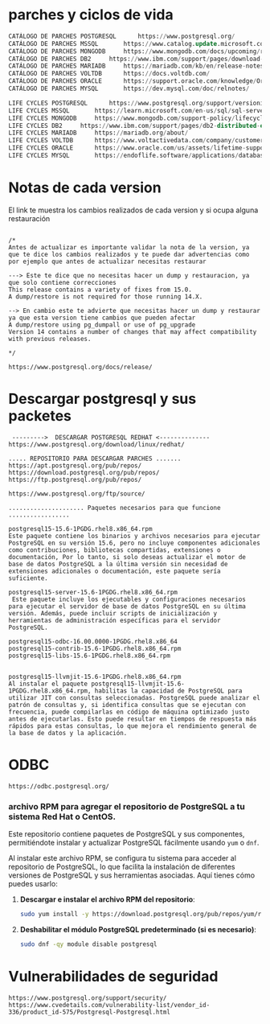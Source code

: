 
# parches y ciclos de vida

```SQL													
CATÁLOGO DE PARCHES POSTGRESQL		https://www.postgresql.org/													
CATÁLOGO DE PARCHES MSSQL	 	https://www.catalog.update.microsoft.com/search.aspx?q=sql+server													
CATÁLOGO DE PARCHES MONGODB	 	https://www.mongodb.com/docs/upcoming/release-notes/6.0/													
CATÁLOGO DE PARCHES DB2	 	https://www.ibm.com/support/pages/download-db2-fix-packs-version-db2-linux-unix-and-windows													
CATÁLOGO DE PARCHES MARIADB		https://mariadb.com/kb/en/release-notes/													
CATÁLOGO DE PARCHES VOLTDB	 	https://docs.voltdb.com/													
CATÁLOGO DE PARCHES ORACLE	 	https://support.oracle.com/knowledge/Oracle%20Database%20Products/742060_1.html													
CATÁLOGO DE PARCHES MYSQL		https://dev.mysql.com/doc/relnotes/													

LIFE CYCLES POSTGRESQL 		https://www.postgresql.org/support/versioning/													
LIFE CYCLES MSSQL		https://learn.microsoft.com/en-us/sql/sql-server/end-of-support/sql-server-end-of-support-overview?view=sql-server-ver16													
LIFE CYCLES MONGODB		https://www.mongodb.com/support-policy/lifecycles													
LIFE CYCLES DB2		https://www.ibm.com/support/pages/db2-distributed-end-support-eos-dates													
LIFE CYCLES MARIADB		https://mariadb.org/about/													
LIFE CYCLES VOLTDB		https://www.voltactivedata.com/company/customers/support/													
LIFE CYCLES ORACLE		https://www.oracle.com/us/assets/lifetime-support-technology-069183.pdf													
LIFE CYCLES MYSQL		https://endoflife.software/applications/databases/mysql

```


# Notas de cada version 
El link te muestra los cambios realizados de cada version y si ocupa alguna restauración 
```

/*
Antes de actualizar es importante validar la nota de la version, ya que te dice los cambios realizados y te puede dar advertencias como por ejemplo que antes de actualizar necesitas restaurar

---> Este te dice que no necesitas hacer un dump y restauracion, ya que solo contiene correcciones 
This release contains a variety of fixes from 15.0. 
A dump/restore is not required for those running 14.X.

--> En cambio este te advierte que necesitas hacer un dump y restaurar ya que esta version tiene cambios que pueden afectar 
A dump/restore using pg_dumpall or use of pg_upgrade
Version 14 contains a number of changes that may affect compatibility with previous releases. 

*/

https://www.postgresql.org/docs/release/
```

# Descargar postgresql y sus packetes 
```
 --------->  DESCARGAR POSTGRESQL REDHAT <--------------
https://www.postgresql.org/download/linux/redhat/

..... REPOSITORIO PARA DESCARGAR PARCHES .......
https://apt.postgresql.org/pub/repos/
https://download.postgresql.org/pub/repos/
https://ftp.postgresql.org/pub/repos/

https://www.postgresql.org/ftp/source/

..................... Paquetes necesarios para que funcione .................

postgresql15-15.6-1PGDG.rhel8.x86_64.rpm
Este paquete contiene los binarios y archivos necesarios para ejecutar PostgreSQL en su versión 15.6, pero no incluye componentes adicionales como contribuciones, bibliotecas compartidas, extensiones o documentación, Por lo tanto, si solo deseas actualizar el motor de base de datos PostgreSQL a la última versión sin necesidad de extensiones adicionales o documentación, este paquete sería suficiente.

postgresql15-server-15.6-1PGDG.rhel8.x86_64.rpm
 Este paquete incluye los ejecutables y configuraciones necesarios para ejecutar el servidor de base de datos PostgreSQL en su última versión. Además, puede incluir scripts de inicialización y herramientas de administración específicas para el servidor PostgreSQL.

postgresql15-odbc-16.00.0000-1PGDG.rhel8.x86_64
postgresql15-contrib-15.6-1PGDG.rhel8.x86_64.rpm
postgresql15-libs-15.6-1PGDG.rhel8.x86_64.rpm


postgresql15-llvmjit-15.6-1PGDG.rhel8.x86_64.rpm     
Al instalar el paquete postgresql15-llvmjit-15.6-1PGDG.rhel8.x86_64.rpm, habilitas la capacidad de PostgreSQL para utilizar JIT con consultas seleccionadas. PostgreSQL puede analizar el patrón de consultas y, si identifica consultas que se ejecutan con frecuencia, puede compilarlas en código de máquina optimizado justo antes de ejecutarlas. Esto puede resultar en tiempos de respuesta más rápidos para estas consultas, lo que mejora el rendimiento general de la base de datos y la aplicación.

```

# ODBC
```
https://odbc.postgresql.org/
```

### archivo RPM para agregar el repositorio de PostgreSQL a tu sistema Red Hat o CentOS.
 Este repositorio contiene paquetes de PostgreSQL y sus componentes, permitiéndote instalar y actualizar PostgreSQL fácilmente usando `yum` o `dnf`.

Al instalar este archivo RPM, se configura tu sistema para acceder al repositorio de PostgreSQL, lo que facilita la instalación de diferentes versiones de PostgreSQL y sus herramientas asociadas. Aquí tienes cómo puedes usarlo:

1. **Descargar e instalar el archivo RPM del repositorio**:
   ```bash
   sudo yum install -y https://download.postgresql.org/pub/repos/yum/reporpms/EL-8-x86_64/pgdg-redhat-repo-latest.noarch.rpm
   ```

2. **Deshabilitar el módulo PostgreSQL predeterminado (si es necesario)**:
   ```bash
   sudo dnf -qy module disable postgresql
   ```
 


# Vulnerabilidades de seguridad 
```
https://www.postgresql.org/support/security/
https://www.cvedetails.com/vulnerability-list/vendor_id-336/product_id-575/Postgresql-Postgresql.html
```
